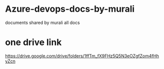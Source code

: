 # Azure-devops-docs-by-murali
documents shared by murali all docs
# one drive link
https://drive.google.com/drive/folders/1ffTm_fX9FHz5Q5N3eOZgfZom4fHhyZcn
